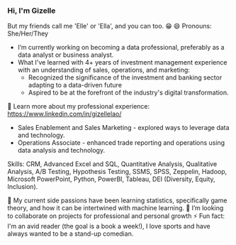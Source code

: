 ### Hi, I'm Gizelle
But my friends call me 'Elle' or 'Ella', and you can too. 😁 
😄 Pronouns: She/Her/They

* I’m currently working on becoming a data professional, preferably as a data analyst or business analyst. 
* What I've learned with 4+ years of investment management experience with an understanding of sales, operations, and marketing:
   * Recognized the significance of the investment and banking sector adapting to a data-driven future
   * Aspired to be at the forefront of the industry's digital transformation.

:love_letter: Learn more about my professional experience: https://www.linkedin.com/in/gizellelao/ 
   * Sales Enablement and Sales Marketing - explored ways to leverage data and technology.
   * Operations Associate - enhanced trade reporting and operations using data analysis and technology.

Skills: CRM, Advanced Excel and SQL, Quantitative Analysis, Qualitative Analysis, A/B Testing, Hypothesis Testing, SSMS, SPSS, Zeppelin, Hadoop, Microsoft PowerPoint, Python, PowerBI, Tableau, DEI (Diversity, Equity, Inclusion).

🌱 My current side passions have been learning statistics, specifically game theory, and how it can be intertwined with machine learning.
👯 I’m looking to collaborate on projects for professional and personal growth
⚡ Fun fact: I'm an avid reader (the goal is a book a week!), I love sports and have always wanted to be a stand-up comedian.

